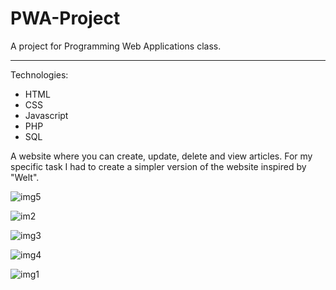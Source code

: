 # PWA-Project
A project for Programming Web Applications class.
<hr>
Technologies:
<ul>
<li>HTML</li>
<li>CSS</li>
<li>Javascript</li>
<li>PHP</li>
<li>SQL</li>
</ul>

A website where you can create, update, delete and view articles.
For my specific task I had to create a simpler version of the website inspired by "Welt".

![img5](https://github.com/Artrix555/PWA-Project/assets/110913178/b7031634-7ace-4507-a6ea-b9ac6f44891f)

![im2](https://github.com/Artrix555/PWA-Project/assets/110913178/fbe9f65d-537d-4a55-9ef6-6673c13112a7)

![img3](https://github.com/Artrix555/PWA-Project/assets/110913178/b0c5ad6b-c811-43a7-a271-76f832a81973)

![img4](https://github.com/Artrix555/PWA-Project/assets/110913178/95accdf9-d52a-44bc-8908-a97170491370)

![img1](https://github.com/Artrix555/PWA-Project/assets/110913178/1586a8a8-26c5-4e60-87da-f4641d98c8da)
